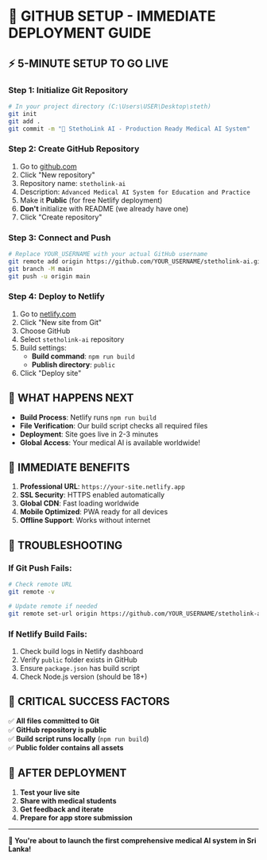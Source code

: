 # 🚀 **GITHUB SETUP - IMMEDIATE DEPLOYMENT GUIDE**

## ⚡ **5-MINUTE SETUP TO GO LIVE**

### **Step 1: Initialize Git Repository**
```bash
# In your project directory (C:\Users\USER\Desktop\steth)
git init
git add .
git commit -m "🚀 StethoLink AI - Production Ready Medical AI System"
```

### **Step 2: Create GitHub Repository**
1. Go to [github.com](https://github.com)
2. Click "New repository"
3. Repository name: `stetholink-ai`
4. Description: `Advanced Medical AI System for Education and Practice`
5. Make it **Public** (for free Netlify deployment)
6. **Don't** initialize with README (we already have one)
7. Click "Create repository"

### **Step 3: Connect and Push**
```bash
# Replace YOUR_USERNAME with your actual GitHub username
git remote add origin https://github.com/YOUR_USERNAME/stetholink-ai.git
git branch -M main
git push -u origin main
```

### **Step 4: Deploy to Netlify**
1. Go to [netlify.com](https://netlify.com)
2. Click "New site from Git"
3. Choose GitHub
4. Select `stetholink-ai` repository
5. Build settings:
   - **Build command**: `npm run build`
   - **Publish directory**: `public`
6. Click "Deploy site"

## 🎯 **WHAT HAPPENS NEXT**

- **Build Process**: Netlify runs `npm run build`
- **File Verification**: Our build script checks all required files
- **Deployment**: Site goes live in 2-3 minutes
- **Global Access**: Your medical AI is available worldwide!

## 📱 **IMMEDIATE BENEFITS**

1. **Professional URL**: `https://your-site.netlify.app`
2. **SSL Security**: HTTPS enabled automatically
3. **Global CDN**: Fast loading worldwide
4. **Mobile Optimized**: PWA ready for all devices
5. **Offline Support**: Works without internet

## 🔧 **TROUBLESHOOTING**

### **If Git Push Fails:**
```bash
# Check remote URL
git remote -v

# Update remote if needed
git remote set-url origin https://github.com/YOUR_USERNAME/stetholink-ai.git
```

### **If Netlify Build Fails:**
1. Check build logs in Netlify dashboard
2. Verify `public` folder exists in GitHub
3. Ensure `package.json` has build script
4. Check Node.js version (should be 18+)

## 🚨 **CRITICAL SUCCESS FACTORS**

✅ **All files committed to Git**  
✅ **GitHub repository is public**  
✅ **Build script runs locally** (`npm run build`)  
✅ **Public folder contains all assets**  

## 🌟 **AFTER DEPLOYMENT**

1. **Test your live site**
2. **Share with medical students**
3. **Get feedback and iterate**
4. **Prepare for app store submission**

---

**🎉 You're about to launch the first comprehensive medical AI system in Sri Lanka!** 